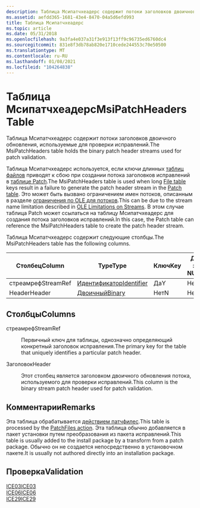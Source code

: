 ```yaml
---
description: Таблица Мсипатчхеадерс содержит потоки заголовков двоичного обновления, используемые для проверки исправлений.
ms.assetid: aefdd365-1681-43e4-8470-04a5d6efd993
title: Таблица Мсипатчхеадерс
ms.topic: article
ms.date: 05/31/2018
ms.openlocfilehash: 9a3fa4e037a31f3e913f13ff9c96735ed6760dc4
ms.sourcegitcommit: 831e8f3db78ab820e1710cede244553c70e50500
ms.translationtype: MT
ms.contentlocale: ru-RU
ms.lasthandoff: 01/08/2021
ms.locfileid: "104264838"
---
```

# <a name="msipatchheaders-table"></a><span data-ttu-id="32d2c-103">Таблица Мсипатчхеадерс</span><span class="sxs-lookup"><span data-stu-id="32d2c-103">MsiPatchHeaders Table</span></span>

<span data-ttu-id="32d2c-104">Таблица Мсипатчхеадерс содержит потоки заголовков двоичного обновления, используемые для проверки исправлений.</span><span class="sxs-lookup"><span data-stu-id="32d2c-104">The MsiPatchHeaders table holds the binary patch header streams used for patch validation.</span></span>

<span data-ttu-id="32d2c-105">Таблица Мсипатчхеадерс используется, если ключи длинных [таблиц файлов](file-table.md) приводят к сбою при создании потока заголовков исправлений в [таблице Patch](patch-table.md).</span><span class="sxs-lookup"><span data-stu-id="32d2c-105">The MsiPatchHeaders table is used when long [File table](file-table.md) keys result in a failure to generate the patch header stream in the [Patch table](patch-table.md).</span></span> <span data-ttu-id="32d2c-106">Это может быть вызвано ограничением имен потоков, описанным в разделе [ограничения по OLE для потоков](ole-limitations-on-streams.md).</span><span class="sxs-lookup"><span data-stu-id="32d2c-106">This can be due to the stream name limitation described in [OLE Limitations on Streams](ole-limitations-on-streams.md).</span></span> <span data-ttu-id="32d2c-107">В этом случае таблица Patch может ссылаться на таблицу Мсипатчхеадерс для создания потока заголовков исправлений.</span><span class="sxs-lookup"><span data-stu-id="32d2c-107">In this case, the Patch table can reference the MsiPatchHeaders table to create the patch header stream.</span></span>

<span data-ttu-id="32d2c-108">Таблица Мсипатчхеадерс содержит следующие столбцы.</span><span class="sxs-lookup"><span data-stu-id="32d2c-108">The MsiPatchHeaders table has the following columns.</span></span>



| <span data-ttu-id="32d2c-109">Столбец</span><span class="sxs-lookup"><span data-stu-id="32d2c-109">Column</span></span>    | <span data-ttu-id="32d2c-110">Type</span><span class="sxs-lookup"><span data-stu-id="32d2c-110">Type</span></span>                         | <span data-ttu-id="32d2c-111">Ключ</span><span class="sxs-lookup"><span data-stu-id="32d2c-111">Key</span></span> | <span data-ttu-id="32d2c-112">Допускает значения NULL</span><span class="sxs-lookup"><span data-stu-id="32d2c-112">Nullable</span></span> |
|-----------|------------------------------|-----|----------|
| <span data-ttu-id="32d2c-113">стреамреф</span><span class="sxs-lookup"><span data-stu-id="32d2c-113">StreamRef</span></span> | [<span data-ttu-id="32d2c-114">Идентификатор</span><span class="sxs-lookup"><span data-stu-id="32d2c-114">Identifier</span></span>](identifier.md) | <span data-ttu-id="32d2c-115">Да</span><span class="sxs-lookup"><span data-stu-id="32d2c-115">Y</span></span>   | <span data-ttu-id="32d2c-116">Нет</span><span class="sxs-lookup"><span data-stu-id="32d2c-116">N</span></span>        |
| <span data-ttu-id="32d2c-117">Header</span><span class="sxs-lookup"><span data-stu-id="32d2c-117">Header</span></span>    | [<span data-ttu-id="32d2c-118">Двоичный</span><span class="sxs-lookup"><span data-stu-id="32d2c-118">Binary</span></span>](binary.md)         | <span data-ttu-id="32d2c-119">Нет</span><span class="sxs-lookup"><span data-stu-id="32d2c-119">N</span></span>   | <span data-ttu-id="32d2c-120">Нет</span><span class="sxs-lookup"><span data-stu-id="32d2c-120">N</span></span>        |



 

## <a name="columns"></a><span data-ttu-id="32d2c-121">Столбцы</span><span class="sxs-lookup"><span data-stu-id="32d2c-121">Columns</span></span>

<dl> <dt>

<span data-ttu-id="32d2c-122"><span id="StreamRef"></span><span id="streamref"></span><span id="STREAMREF"></span>стреамреф</span><span class="sxs-lookup"><span data-stu-id="32d2c-122"><span id="StreamRef"></span><span id="streamref"></span><span id="STREAMREF"></span>StreamRef</span></span>
</dt> <dd>

<span data-ttu-id="32d2c-123">Первичный ключ для таблицы, однозначно определяющий конкретный заголовок исправления.</span><span class="sxs-lookup"><span data-stu-id="32d2c-123">The primary key for the table that uniquely identifies a particular patch header.</span></span>

</dd> <dt>

<span data-ttu-id="32d2c-124"><span id="Header"></span><span id="header"></span><span id="HEADER"></span>Заголовок</span><span class="sxs-lookup"><span data-stu-id="32d2c-124"><span id="Header"></span><span id="header"></span><span id="HEADER"></span>Header</span></span>
</dt> <dd>

<span data-ttu-id="32d2c-125">Этот столбец является заголовком двоичного обновления потока, используемого для проверки исправлений.</span><span class="sxs-lookup"><span data-stu-id="32d2c-125">This column is the binary stream patch header used for patch validation.</span></span>

</dd> </dl>

## <a name="remarks"></a><span data-ttu-id="32d2c-126">Комментарии</span><span class="sxs-lookup"><span data-stu-id="32d2c-126">Remarks</span></span>

<span data-ttu-id="32d2c-127">Эта таблица обрабатывается [действием патчфилес](patchfiles-action.md).</span><span class="sxs-lookup"><span data-stu-id="32d2c-127">This table is processed by the [PatchFiles action](patchfiles-action.md).</span></span> <span data-ttu-id="32d2c-128">Эта таблица обычно добавляется в пакет установки путем преобразования из пакета исправлений.</span><span class="sxs-lookup"><span data-stu-id="32d2c-128">This table is usually added to the install package by a transform from a patch package.</span></span> <span data-ttu-id="32d2c-129">Обычно он не создается непосредственно в установочном пакете.</span><span class="sxs-lookup"><span data-stu-id="32d2c-129">It is usually not authored directly into an installation package.</span></span>

## <a name="validation"></a><span data-ttu-id="32d2c-130">Проверка</span><span class="sxs-lookup"><span data-stu-id="32d2c-130">Validation</span></span>

<dl>

[<span data-ttu-id="32d2c-131">ICE03</span><span class="sxs-lookup"><span data-stu-id="32d2c-131">ICE03</span></span>](ice03.md)  
[<span data-ttu-id="32d2c-132">ICE06</span><span class="sxs-lookup"><span data-stu-id="32d2c-132">ICE06</span></span>](ice06.md)  
[<span data-ttu-id="32d2c-133">ICE29</span><span class="sxs-lookup"><span data-stu-id="32d2c-133">ICE29</span></span>](ice29.md)  
</dl>

 

 



